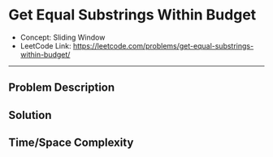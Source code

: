 # Get Equal Substrings Within Budget

- Concept: Sliding Window
- LeetCode Link: https://leetcode.com/problems/get-equal-substrings-within-budget/

---

## Problem Description

## Solution

## Time/Space Complexity

